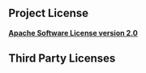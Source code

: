 <!-- Created by CodeLicenseManager -->
## Project License

__[Apache Software License version 2.0](https://github.com/tombensve/OptionsManager/blob/master/Docs/Apache-2.0.md)__

## Third Party Licenses

<!-- CLM -->
